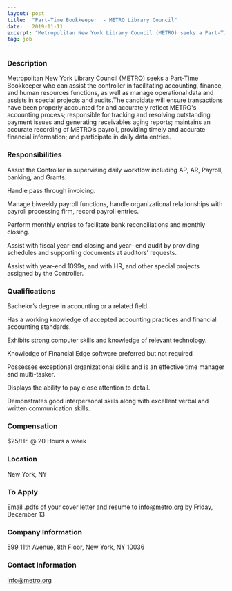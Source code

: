 ```yaml
---
layout: post
title:  "Part-Time Bookkeeper  - METRO Library Council"
date:   2019-11-11
excerpt: "Metropolitan New York Library Council (METRO) seeks a Part-Time Bookkeeper who can assist the controller in facilitating accounting, finance, and human resources functions, as well as manage operational data and assists in special projects and audits.The candidate will ensure transactions have been properly accounted for and accurately reflect METRO's accounting..."
tag: job
---
```


### Description   

Metropolitan New York Library Council (METRO) seeks a Part-Time Bookkeeper  who can assist the controller in facilitating accounting, finance, and human resources functions, as well as manage operational data and assists in special projects and audits.The candidate will ensure transactions have been properly accounted for and accurately reflect METRO's accounting process; responsible for tracking and resolving outstanding payment issues and generating receivables aging reports; maintains an accurate recording of METRO’s payroll, providing timely and accurate financial information; and participate in daily data entries. 


### Responsibilities   

Assist the Controller in supervising daily workflow including AP, AR, Payroll, banking, and Grants.

Handle pass through invoicing.

Manage biweekly payroll functions, handle organizational relationships with payroll processing firm, record payroll entries. 

Perform monthly entries to facilitate bank reconciliations and monthly closing.

Assist with fiscal year-end closing and year- end audit by providing schedules and supporting documents at auditors’ requests.

Assist with year-end 1099s, and with HR, and other special projects assigned by the Controller.



### Qualifications   

Bachelor’s degree in accounting or a related field.

Has a working knowledge of accepted accounting practices and financial accounting standards.

Exhibits strong computer skills and knowledge of relevant technology.

Knowledge of Financial Edge software preferred but not required

Possesses exceptional organizational skills and is an effective time manager and multi-tasker.

Displays the ability to pay close attention to detail.

Demonstrates good interpersonal skills along with excellent verbal and written communication skills.



### Compensation   

$25/Hr. @ 20 Hours a week


### Location   

New York, NY




### To Apply   

Email .pdfs of your cover letter and resume to info@metro.org by Friday, December 13


### Company Information   

599 11th Avenue, 8th Floor, New York, NY 10036


### Contact Information   

info@metro.org

